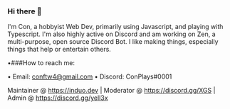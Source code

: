 ### Hi there 👋

I'm Con, a hobbyist Web Dev, primarily using Javascript, and playing with Typescript. I'm also highly active on Discord and am working on Zen, a multi-purpose, open source Discord Bot. I like making things, especially things that help or entertain others.

•###How to reach me:

• Email: conftw4@gmail.com
• Discord: ConPlays#0001



Maintainer @ https://induo.dev | 
Moderator @ https://discord.gg/XGS | Admin @ https://discord.gg/yell3x
